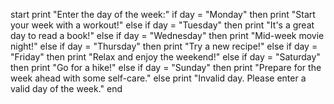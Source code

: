 start
print "Enter the day of the week:"
if day = "Monday" then
print "Start your week with a workout!"
else if day = "Tuesday" then
print "It's a great day to read a book!"
else if day = "Wednesday" then
print "Mid-week movie night!"
else if day = "Thursday" then
print "Try a new recipe!"
else if day = "Friday" then
print "Relax and enjoy the weekend!"
else if day = "Saturday" then
print "Go for a hike!"
else if day = "Sunday" then
print "Prepare for the week ahead with some self-care."
else
print "Invalid day. Please enter a valid day of the week."
end
